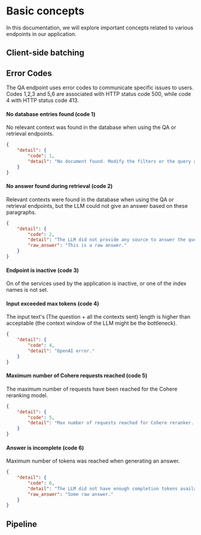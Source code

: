 # Basic concepts

In this documentation, we will explore important concepts related to various endpoints in our application.

## Client-side batching

## Error Codes

The QA endpoint uses error codes to communicate specific issues to users.
Codes 1,2,3 and 5,6 are associated with HTTP status code 500, while code 4 with HTTP status code 413.

#### No database entries found (code 1)

No relevant context was found in the database when using the QA or retrieval endpoints.

```json
{
    "detail": {
        "code": 1,
        "detail": "No document found. Modify the filters or the query and try again."
    }
}
```

#### No answer found during retrieval (code 2)

Relevant contexts were found in the database when using the QA or retrieval endpoints,
but the LLM could not give an answer based on these paragraphs.

```json
{
    "detail": {
        "code": 2,
        "detail": "The LLM did not provide any source to answer the question.",
        "raw_answer": "This is a raw answer."
    }
}
```

#### Endpoint is inactive (code 3)

On of the services used by the application is inactive, or one of the index names
is not set.

#### Input exceeded max tokens (code 4)

The input text's (The question + all the contexts sent) length is higher than
acceptable (the context window of the LLM might be the bottleneck).

```json
{
    "detail": {
        "code": 4,
        "detail": "OpenAI error."
    }
}
```

#### Maximum number of Cohere requests reached (code 5)

The maximum number of requests have been reached for the Cohere reranking model.

```json
{
    "detail": {
        "code": 5,
        "detail": "Max number of requests reached for Cohere reranker. Wait a little bit and try again, or disable the reranker."
    }
}
```

#### Answer is incomplete (code 6)

Maximum number of tokens was reached when generating an answer.

```json
{
    "detail": {
        "code": 6,
        "detail": "The LLM did not have enough completion tokens available to finish its answer. Please decrease the retriever_k value of 1 or 2.",
        "raw_answer": "Some raw answer."
    }
}
```

## Pipeline
